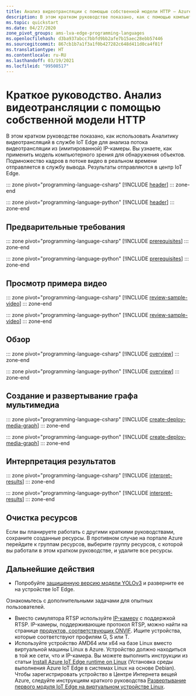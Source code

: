 ```yaml
---
title: Анализ видеотрансляции с помощью собственной модели HTTP — Azure
description: В этом кратком руководстве показано, как с помощью компьютерного зрения выполнить анализ потока видеотрансляции IP-камеры (имитированной), используя собственную модель HTTP.
ms.topic: quickstart
ms.date: 04/27/2020
zone_pivot_groups: ams-lva-edge-programming-languages
ms.openlocfilehash: d3ba937abcc7bbfd9bb2afe7b15aec28ebb57446
ms.sourcegitcommit: 867cb1b7a1f3a1f0b427282c648d411d0ca4f81f
ms.translationtype: HT
ms.contentlocale: ru-RU
ms.lasthandoff: 03/19/2021
ms.locfileid: "99508517"
---
```

# <a name="quickstart-analyze-live-video-by-using-your-own-http-model"></a>Краткое руководство. Анализ видеотрансляции с помощью собственной модели HTTP

В этом кратком руководстве показано, как использовать Аналитику видеотрансляций в службе IoT Edge для анализа потока видеотрансляции из (имитированной) IP-камеры. Вы узнаете, как применить модель компьютерного зрения для обнаружения объектов. Подмножество кадров в потоке видео в реальном времени отправляется в службу вывода. Результаты отправляются в центр IoT Edge. 

::: zone pivot="programming-language-csharp"
[!INCLUDE [header](includes/analyze-live-video-your-http-model-quickstart/csharp/header.md)]
::: zone-end

::: zone pivot="programming-language-python"
[!INCLUDE [header](includes/analyze-live-video-your-http-model-quickstart/python/header.md)]
::: zone-end

## <a name="prerequisites"></a>Предварительные требования

::: zone pivot="programming-language-csharp"
[!INCLUDE [prerequisites](includes/analyze-live-video-your-http-model-quickstart/csharp/prerequisites.md)]
::: zone-end

::: zone pivot="programming-language-python"
[!INCLUDE [prerequisites](includes/analyze-live-video-your-http-model-quickstart/python/prerequisites.md)]
::: zone-end

## <a name="review-the-sample-video"></a>Просмотр примера видео

::: zone pivot="programming-language-csharp"
[!INCLUDE [review-sample-video](includes/analyze-live-video-your-http-model-quickstart/csharp/review-sample-video.md)]
::: zone-end

::: zone pivot="programming-language-python"
[!INCLUDE [review-sample-video](includes/analyze-live-video-your-http-model-quickstart/python/review-sample-video.md)]
::: zone-end

## <a name="overview"></a>Обзор

::: zone pivot="programming-language-csharp"
[!INCLUDE [overview](includes/analyze-live-video-your-http-model-quickstart/csharp/overview.md)]
::: zone-end

::: zone pivot="programming-language-python"
[!INCLUDE [overview](includes/analyze-live-video-your-http-model-quickstart/python/overview.md)]
::: zone-end

## <a name="create-and-deploy-the-media-graph"></a>Создание и развертывание графа мультимедиа

::: zone pivot="programming-language-csharp"
[!INCLUDE [create-deploy-media-graph](includes/analyze-live-video-your-http-model-quickstart/csharp/create-deploy-media-graph.md)]
::: zone-end

::: zone pivot="programming-language-python"
[!INCLUDE [create-deploy-media-graph](includes/analyze-live-video-your-http-model-quickstart/python/create-deploy-media-graph.md)]
::: zone-end

## <a name="interpret-results"></a>Интерпретация результатов

::: zone pivot="programming-language-csharp"
[!INCLUDE [interpret-results](includes/analyze-live-video-your-http-model-quickstart/csharp/interpret-results.md)]
::: zone-end

::: zone pivot="programming-language-python"
[!INCLUDE [interpret-results](includes/analyze-live-video-your-http-model-quickstart/python/interpret-results.md)]
::: zone-end

## <a name="clean-up-resources"></a>Очистка ресурсов

Если вы планируете работать с другими краткими руководствами, сохраните созданные ресурсы. В противном случае на портале Azure перейдите к группам ресурсов, выберите группу ресурсов, с которой вы работали в этом кратком руководстве, и удалите все ресурсы.

## <a name="next-steps"></a>Дальнейшие действия

* Попробуйте [защищенную версию модели YOLOv3](https://github.com/Azure/live-video-analytics/blob/master/utilities/video-analysis/tls-yolov3-onnx/readme.md) и разверните ее на устройстве IoT Edge. 

Ознакомьтесь с дополнительными задачами для опытных пользователей.

* Вместо симулятора RTSP используйте [IP-камеру](https://en.wikipedia.org/wiki/IP_camera) с поддержкой RTSP. IP-камеры, поддерживающие протокол RTSP, можно найти на странице [продуктов, соответствующих ONVIF](https://www.onvif.org/conformant-products/). Ищите устройства, которые соответствуют профилям G, S или T.
* Используйте устройство AMD64 или x64 на базе Linux вместо виртуальной машины Linux в Azure. Устройство должно находиться в той же сети, что и IP-камера. Вы можете выполнить инструкции из статьи [Install Azure IoT Edge runtime on Linux](../../iot-edge/how-to-install-iot-edge.md) (Установка среды выполнения Azure IoT Edge в системах Linux на основе Debian). Чтобы зарегистрировать устройство в Центре Интернета вещей Azure, следуйте инструкциям краткого руководства [Развертывание первого модуля IoT Edge на виртуальном устройстве Linux](../../iot-edge/quickstart-linux.md).